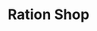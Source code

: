 ---
title: "Ration Shop"
url: /nooranad/ration-shop-kayamkulam-pathanapuram-road/
shop: convenience
---